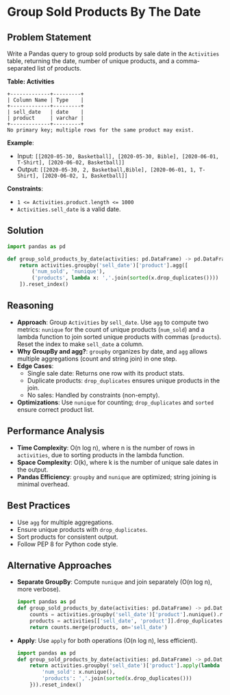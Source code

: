 # Group Sold Products By The Date

## Problem Statement
Write a Pandas query to group sold products by sale date in the `Activities` table, returning the date, number of unique products, and a comma-separated list of products.

**Table: Activities**
```
+-------------+---------+
| Column Name | Type    |
+-------------+---------+
| sell_date   | date    |
| product     | varchar |
+-------------+---------+
No primary key; multiple rows for the same product may exist.
```

**Example**:
- Input: `[[2020-05-30, Basketball], [2020-05-30, Bible], [2020-06-01, T-Shirt], [2020-06-02, Basketball]]`
- Output: `[[2020-05-30, 2, Basketball,Bible], [2020-06-01, 1, T-Shirt], [2020-06-02, 1, Basketball]]`

**Constraints**:
- `1 <= Activities.product.length <= 1000`
- `Activities.sell_date` is a valid date.

## Solution
```python
import pandas as pd

def group_sold_products_by_date(activities: pd.DataFrame) -> pd.DataFrame:
    return activities.groupby('sell_date')['product'].agg([
        ('num_sold', 'nunique'),
        ('products', lambda x: ','.join(sorted(x.drop_duplicates())))
    ]).reset_index()
```

## Reasoning
- **Approach**: Group `Activities` by `sell_date`. Use `agg` to compute two metrics: `nunique` for the count of unique products (`num_sold`) and a lambda function to join sorted unique products with commas (`products`). Reset the index to make `sell_date` a column.
- **Why GroupBy and agg?**: `groupby` organizes by date, and `agg` allows multiple aggregations (count and string join) in one step.
- **Edge Cases**:
  - Single sale date: Returns one row with its product stats.
  - Duplicate products: `drop_duplicates` ensures unique products in the join.
  - No sales: Handled by constraints (non-empty).
- **Optimizations**: Use `nunique` for counting; `drop_duplicates` and `sorted` ensure correct product list.

## Performance Analysis
- **Time Complexity**: O(n log n), where n is the number of rows in `activities`, due to sorting products in the lambda function.
- **Space Complexity**: O(k), where k is the number of unique sale dates in the output.
- **Pandas Efficiency**: `groupby` and `nunique` are optimized; string joining is minimal overhead.

## Best Practices
- Use `agg` for multiple aggregations.
- Ensure unique products with `drop_duplicates`.
- Sort products for consistent output.
- Follow PEP 8 for Python code style.

## Alternative Approaches
- **Separate GroupBy**: Compute `nunique` and join separately (O(n log n), more verbose).
  ```python
  import pandas as pd
  def group_sold_products_by_date(activities: pd.DataFrame) -> pd.DataFrame:
      counts = activities.groupby('sell_date')['product'].nunique().reset_index(name='num_sold')
      products = activities[['sell_date', 'product']].drop_duplicates().groupby('sell_date')['product'].apply(lambda x: ','.join(sorted(x))).reset_index(name='products')
      return counts.merge(products, on='sell_date')
  ```
- **Apply**: Use `apply` for both operations (O(n log n), less efficient).
  ```python
  import pandas as pd
  def group_sold_products_by_date(activities: pd.DataFrame) -> pd.DataFrame:
      return activities.groupby('sell_date')['product'].apply(lambda x: pd.Series({
          'num_sold': x.nunique(),
          'products': ','.join(sorted(x.drop_duplicates()))
      })).reset_index()
  ```